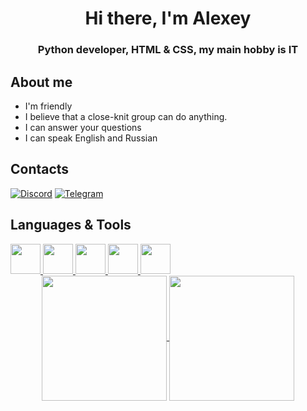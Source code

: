 <div id="header" align="center">
    <h1>Hi there, I'm Alexey</h1>
    <h3>Python developer, HTML & CSS, my main hobby is IT</h3>
</div>

## About me

- I'm friendly
- I believe that a close-knit group can do anything.
- I can answer your questions
- I can speak English and Russian

## Contacts

[![Discord](https://img.shields.io/badge/Discord-steelblue?style=for-the-badge&logo=Discord&logoColor=white)](https://discord.gg/WKuWVxy4)
[![Telegram](https://img.shields.io/badge/Telegram-dodgerblue?style=for-the-badge&logo=Telegram&logoColor=white)](https://t.me/optech)

## Languages & Tools

<a href="https://www.python.org/">
    <img style="height: 48px; width: 48px" src="https://cdn.jsdelivr.net/gh/devicons/devicon/icons/python/python-original.svg">
</a>
<a href="https://godotengine.org/">
    <img style="height: 48px; width: 48px" src="https://cdn.jsdelivr.net/gh/devicons/devicon/icons/godot/godot-original.svg">
</a>
<a href="https://htmlbook.ru/">
    <img style="height: 48px; width: 48px" src="https://cdn.jsdelivr.net/gh/devicons/devicon/icons/html5/html5-original.svg">
</a>
<a href="https://developer.mozilla.org/ru/docs/Web/CSS">
    <img style="height: 48px; width: 48px" src="https://cdn.jsdelivr.net/gh/devicons/devicon/icons/css3/css3-original.svg">
</a>
<a href="https://www.sqlite.org/">
    <img style="height: 48px; width: 48px" src="https://cdn.jsdelivr.net/gh/devicons/devicon/icons/sqlite/sqlite-original.svg">
</a>

<div id="stat" align="center">
    <a href="#">
    <img height=200 align="center" src="https://github-readme-stats.vercel.app/api?username=TheHakerTech&show_icons=true&bg_color=00000000">
    </a>
    <a href="#">
    <img height=200 align="center" src="https://github-readme-stats.vercel.app/api/top-langs/?username=TheHakerTech&layout=compact&show_icons=true&bg_color=00000000">
    </a>
</div>
